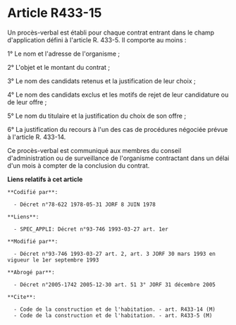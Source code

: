 # Article R433-15

Un procès-verbal est établi pour chaque contrat entrant dans le champ d'application défini à l'article R. 433-5. Il comporte
au moins :

1° Le nom et l'adresse de l'organisme ;

2° L'objet et le montant du contrat ;

3° Le nom des candidats retenus et la justification de leur choix ;

4° Le nom des candidats exclus et les motifs de rejet de leur candidature ou de leur offre ;

5° Le nom du titulaire et la justification du choix de son offre ;

6° La justification du recours à l'un des cas de procédures négociée prévue à l'article R. 433-14.

Ce procès-verbal est communiqué aux membres du conseil d'administration ou de surveillance de l'organisme contractant dans un
délai d'un mois à compter de la conclusion du contrat.

**Liens relatifs à cet article**

	**Codifié par**:

	  - Décret n°78-622 1978-05-31 JORF 8 JUIN 1978

	**Liens**:

	  - SPEC_APPLI: Décret n°93-746 1993-03-27 art. 1er

	**Modifié par**:

	  - Décret n°93-746 1993-03-27 art. 2, art. 3 JORF 30 mars 1993 en vigueur le 1er septembre 1993

	**Abrogé par**:

	  - Décret n°2005-1742 2005-12-30 art. 51 3° JORF 31 décembre 2005

	**Cite**:

	  - Code de la construction et de l'habitation. - art. R433-14 (M)
	  - Code de la construction et de l'habitation. - art. R433-5 (M)
